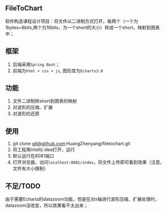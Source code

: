 ## **FileToChart**
软件构造课程设计项目：将文件以二进制方式打开，每两个（一个为1bytes=8bits,两个为16bits，为一个short的大小）转成一个short，映射到图表中；

## **框架**
1. 后端采用`Spring Boot`；
2. 前端为`html + css + js`, 图形库为`Echarts3.0`

## **功能**
1. 文件二进制转short到图表的映射
2. 对波形的压缩、扩展
3. 对波形的还原

## **使用**
1. git clone git@github.com:HuangZhenyang/filetochart.git
2. 将工程用intellij idea打开，运行
3. 默认运行在8081端口
4. 打开浏览器，访问`localhost:8081/index`，将文件上传即可看到效果（注意，文件有大小限制）

## **不足/TODO**
由于需要Echarts的datazoom功能，但是在对x轴进行波形压缩、扩展处理时，datazoom没改变，所以效果看不太出来；
